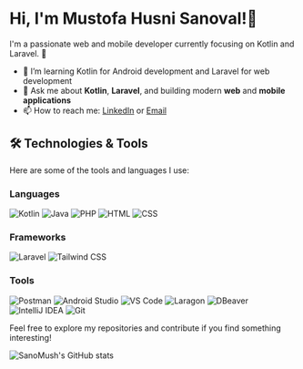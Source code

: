 # Hi, I'm Mustofa Husni Sanoval!👋

I'm a passionate web and mobile developer currently focusing on Kotlin and Laravel. 🚀

- 🌱 I’m learning Kotlin for Android development and Laravel for web development
- 💬 Ask me about **Kotlin**, **Laravel**, and building modern **web** and **mobile applications**
- 📫 How to reach me: [LinkedIn](https://www.linkedin.com/in/mustofa-husni-sanoval-653869270/) or [Email](mailto:mustofahusni27@gmail.com)

## 🛠 Technologies & Tools
Here are some of the tools and languages I use:

### Languages
![Kotlin](https://img.shields.io/badge/-Kotlin-007ACC?logo=kotlin&logoColor=white&style=for-the-badge)
![Java](https://img.shields.io/badge/-Java-007396?logo=java&logoColor=white&style=for-the-badge)
![PHP](https://img.shields.io/badge/-PHP-777BB4?logo=php&logoColor=white&style=for-the-badge)
![HTML](https://img.shields.io/badge/-HTML5-E34F26?logo=html5&logoColor=white&style=for-the-badge)
![CSS](https://img.shields.io/badge/-CSS3-1572B6?logo=css3&logoColor=white&style=for-the-badge)

### Frameworks
![Laravel](https://img.shields.io/badge/-Laravel-F05032?logo=laravel&logoColor=white&style=for-the-badge)
![Tailwind CSS](https://img.shields.io/badge/-Tailwind%20CSS-06B6D4?logo=tailwind-css&logoColor=white&style=for-the-badge)

### Tools
![Postman](https://img.shields.io/badge/-Postman-FF6A37?logo=postman&logoColor=white&style=for-the-badge)
![Android Studio](https://img.shields.io/badge/-Android%20Studio-3DDC84?logo=android-studio&logoColor=white&style=for-the-badge)
![VS Code](https://img.shields.io/badge/-VS%20Code-007ACC?logo=visual-studio-code&logoColor=white&style=for-the-badge)
![Laragon](https://img.shields.io/badge/-Laragon-0C78BB?logo=laragon&logoColor=white&style=for-the-badge)
![DBeaver](https://img.shields.io/badge/-DBeaver-374140?logo=dbeaver&logoColor=white&style=for-the-badge)
![IntelliJ IDEA](https://img.shields.io/badge/-IntelliJ%20IDEA-000000?logo=intellij-idea&logoColor=white&style=for-the-badge)
![Git](https://img.shields.io/badge/-Git-F05032?logo=git&logoColor=white&style=for-the-badge)





Feel free to explore my repositories and contribute if you find something interesting!

![SanoMush's GitHub stats](https://github-readme-stats.vercel.app/api?username=SanoMush&show_icons=true&theme=radical)

